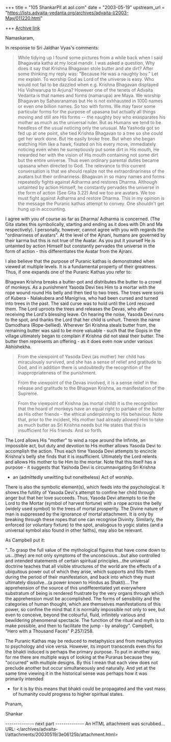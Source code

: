 +++
title = "105 ShankarPll at aol.com"
date = "2003-05-19"
upstream_url = "https://lists.advaita-vedanta.org/archives/advaita-l/2003-May/011220.html"

+++
[Archive link](https://lists.advaita-vedanta.org/archives/advaita-l/2003-May/011220.html)

Namaskaram,

In response to Sri Jaldhar Vyas's comments:
> While tidying up I found some pictures from a while back when I said
>Bhagavata katha at my local mandir. I was asked a question, Why does it
>say that Krishna Bhagavan stole butter and ate dirt? After some thinking
>my reply was:
>"Because He was a naughty boy."
>Let me explain. To worship God as Lord of the universe is easy. Who
>would not fail to be dazzled when e.g. Krishna Bhagavan displayed His
>Vishwarupa to Arjuna? However one of the tenets of Advaita Vedanta is
>that names and forms (namarupa) are Maya. We worship Bhagavan by
>Sahasranamas but He is not exhhausted in 1000 names or even one billion
>names. So too with forms. We may favor some particular forms for the
>purpose of upasana but actually all things moving and still are His forms
>-- the naughty boy who exasparates his mother as much as the universal
>ruler. But as Humans we tend to be heedless of the usual noticing only
>the unusual. Ma Yashoda got so fed up at one point, she tied Krishna
>Bhagavan to a tree so she could get her work done. But He easily broke
>free. But when she began watching Him like a hawk, fixated on his every
>move, immediately noticing even when he surreptiously put some dirt in His
>mouth, He rewarded her with the vision of His mouth containing not some
>dirt but the entire universe. Thus even ordinary parental duties became
>upasana when directed to God.
>The relevance to this current conversation is that we should realize not
>the extraordinariness of the avatars but their ordinariness. Bhagavan in
>so many names and forms repeatedly fights against Adharma and restores
>Dharma. Although untainted by action Himself, he constantly pervades the
>universe in the form of action (See Gita 3.22) And we too are avatars.
>We too must fight against Adharma and restore Dharma. This in my
>opinion is the message the Puranic kathas attempt to convey. One
>shouldn't get hung up in accounting.



I agree with you of course as far as Dharma/ Adharma is concerned. (The Gita 
states this symbolically, starting and ending as it does with Dh and Ma 
respectively). I personally, however, cannot agree with you with regards the 
"ordinariness of avatars". At the level of the Ajnani, humans are governed by 
their karma but this is not true of the Avatar. As you put it yourself He is 
untainted by action Himself but constantly pervades the universe in the form 
of action - this differentiates the Avatar from the Ajnani.



I also believe that the purpose of Puranic kathas is demonstrated when viewed 
at multiple levels. It is a fundamental property of their greatness. Thus, if 
one expands one of the Puranic Kathas you refer to:



Bhagwan Krishna breaks a butter-pot and distributes the butter to a crowd of 
monkeys. As a punishment Yasoda Devi ties Him to a mortar with the rope wound 
round His belly and then tied to two trees. The trees were sons of Kubera - 
Nalakubera and Manigriva, who had been cursed and turned into trees in the 
past. The said curse was to hold until the Lord rescued them. The Lord 
uproots the trees and releases the Devas, who after receiving the Lord's 
blessing leave. On hearing the noise, Yasoda Devi runs to the spot, and 
thanks the Lord that her child is unhurt. Therein the name Damodhara 
(Rope-bellied). Wherever Sri Krishna steals butter from, the remaining butter 
was said to be more valuable - such that the Gopis in the village ultimately 
began to complain if Krishna did not steal their butter. The butter then 
represents an offering - as it does even now under various Abhishekha.



>From the viewpoint of Yasoda Devi (as mother) her child has miraculously 
survived, and she has a sense of relief and gratitude to God, and in addition 
there is undoubtedly the recognition of the inappropriateness of the 
punishment. 

>From the viewpoint of the Devas involved, it is a sense relief in the release 
and gratitude to the Bhagwan Krishna, as manifestation of the Supreme.

>From the viewpoint of Krishna (as mortal child) it is the recognition that 
the hoard of monkeys have an equal right to partake of the butter as His 
other friends - the ethical underpinning to His behaviour. Note that, prior 
to the incident, His mother had already allowed Him to take as much butter as 
Sri Krishna needs but He states that this is insufficient for His friends. 
And so forth.



The Lord allows His "mother" to wind a rope around the Infinite, an 
impossible act, but duty and devotion to His mother allows Yasoda Devi to 
accomplish the action. Thus each time Yasoda Devi attempts to encircle 
Krishna's belly she finds that it is insufficient. Ultimately the Lord 
relents and allows His mother to tie Him to the mortar. Note that this itself 
has a purpose - it suggests that Yashoda Devi is circumnavigating Sri Krishna 
- an (admittedly unwitting but nonetheless) Act of worship. 



There is also the symbolic element(s), which feeds into the psychological. It 
shows the futility of Yasoda Devi's attempt to confine her child through 
anger but that her love succeeds. Thus, Yasoda Devi attempts to tie the Lord 
to the Mortar (symbol of harvest fortune) with a rope across the belly 
(widely used symbol) to the trees of mortal prosperity. The Divine nature of 
man is suppressed by the ignorance of mortal attachment. It is only by 
breaking through these ropes that one can recognise Divinity. Similarly, the 
enforced (or voluntary fixture) to the spot, analogous to yogic states (and a 
universal symbol also found in other faiths), may also be relevant. 



As Campbell put it:

"..To grasp the full value of the mythological figures that have come down to 
us…(they) are not only symptoms of the unconscious…but also controlled and 
intended statements of certain spiritual principles…the universal doctrine 
teaches that all visible structures of the world are the effects of a 
ubiquitous power out of which they arise, which supports and fills them 
during the period of their manifestation, and back into which they must 
ultimately dissolve…(a power known to Hindus as Shakti)… The apprehension of 
the source of this undifferentiated yet everywhere substratum of being is 
rendered frustrate by the very organs through which the apprehension must be 
accomplished. The forms of sensibility and the categories of human thought, 
which are themselves manifestations of this power, so confine the mind that 
it is normally impossible not only to see, but even to conceive, beyond the 
colourful, fluid, infinitely various and bewildering phenomenal spectacle. 
The function of the ritual and myth is to make possible, and then to 
facilitate the jump - by analogy". Campbell, "Hero with a Thousand Faces" 
P.257/258.



The Puranic Kathas may be reduced to metaphysics and from metaphysics to 
psychology and vice versa. However, its import transcends even this for the 
bhakti induced is perhaps the primary purpose.  To put in another way, for me 
there are multiple ways of looking at the Puranas because they "occurred" 
with multiple designs. By this I mean that each view does not preclude 
another but occur simultaneously and naturally. And yet at the same time 
viewing it in the historical sense was perhaps how it was primarily intended 
- for it is by this means that bhakti could be propagated and the vast mass 
of humanity could progress to higher spiritual states.

Pranam,

Shankar






-------------- next part --------------
An HTML attachment was scrubbed...
URL: </archives/advaita-l/attachments/20030519/3e06125b/attachment.html>
